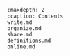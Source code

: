 
```{toctree}
:maxdepth: 2
:caption: Contents
write.md
organize.md
share.md
definitions.md
online.md
```